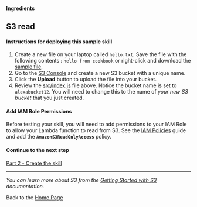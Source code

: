 #### Ingredients
## S3 read <a id="title"></a>

#### Instructions for deploying this sample skill

1. Create a new file on your laptop called ```hello.txt```.
  Save the file with the following contents : ```hello from cookbook``` or right-click and download the 
  [sample file](https://s3-eu-west-1.amazonaws.com/alexabucket12/hello.txt).
1. Go to the [S3 Console](https://console.aws.amazon.com/s3/home) and create a new S3 bucket with a unique name.
1. Click the **Upload** button to upload the file into your bucket.
1. Review the [src/index.js](src/index.js) file above.
   Notice the bucket name is set to ```alexabucket12```.
   You will need to change this to the name of *your new S3 bucket* that you just created.


#### Add IAM Role Permissions
Before testing your skill, you will need to add permissions to your IAM Role to allow your Lambda function to read from S3.
See the [IAM Policies](../../IAM_POLICIES.md) guide and add the  **```AmazonS3ReadOnlyAccess```** policy.


#### Continue to the next step
[Part 2 - Create the skill](./PAGE2.md#title)


<hr />

*You can learn more about S3 from the [Getting Started with S3](http://docs.aws.amazon.com/AmazonS3/latest/gsg/GetStartedWithS3.html) documentation.*

Back to the [Home Page](../../README.md#title)
